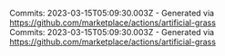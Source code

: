 Commits: 2023-03-15T05:09:30.003Z - Generated via https://github.com/marketplace/actions/artificial-grass
<br>
Commits: 2023-03-15T05:09:30.003Z - Generated via https://github.com/marketplace/actions/artificial-grass
<br>
